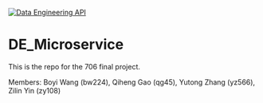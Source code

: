 [![Data Engineering API](https://github.com/nogibjj/DE_Microservice/actions/workflows/cicd.yml/badge.svg?branch=main)](https://github.com/nogibjj/DE_Microservice/actions/workflows/cicd.yml)
# DE_Microservice
This is the repo for the 706 final project.

Members: Boyi Wang (bw224), Qiheng Gao (qg45), Yutong Zhang (yz566), Zilin Yin (zy108)
